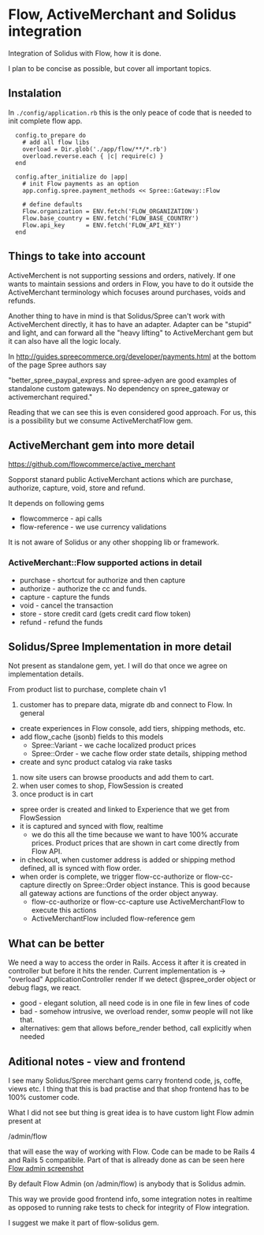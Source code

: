 # Flow, ActiveMerchant and Solidus integration

Integration of Solidus with Flow, how it is done.

I plan to be concise as possible, but cover all important topics.

## Instalation

In ```./config/application.rb``` this is the only peace of code that is needed to
init complete flow app.

```
  config.to_prepare do
    # add all flow libs
    overload = Dir.glob('./app/flow/**/*.rb')
    overload.reverse.each { |c| require(c) }
  end

  config.after_initialize do |app|
    # init Flow payments as an option
    app.config.spree.payment_methods << Spree::Gateway::Flow

    # define defaults
    Flow.organization = ENV.fetch('FLOW_ORGANIZATION')
    Flow.base_country = ENV.fetch('FLOW_BASE_COUNTRY')
    Flow.api_key      = ENV.fetch('FLOW_API_KEY')
  end
```

## Things to take into account

ActiveMerchent is not supporting sessions and orders, natively. If one wants
to maintain sessions and orders in Flow, you have to do it outside the ActiveMerchant
terminology which focuses around purchases, voids and refunds.

Another thing to have in mind is that Solidus/Spree can't work with ActiveMerchent directly, it has to have
an adapter. Adapter can be "stupid" and light, and can forward all the "heavy lifting" to ActiveMerchant gem
but it can also have all the logic localy.

In http://guides.spreecommerce.org/developer/payments.html at the bottom of the page Spree authors say

"better_spree_paypal_express and spree-adyen are good examples of standalone
custom gateways. No dependency on spree_gateway or activemerchant required."

Reading that we can see this is even considered good approach. For us, this is a possibility
but we consume ActiveMerchatFlow gem.

## ActiveMerchant gem into more detail

https://github.com/flowcommerce/active_merchant

Sopporst stanard public ActiveMerchant actions which are
purchase, authorize, capture, void, store and refund.

It depends on following gems

* flowcommerce   - api calls
* flow-reference - we use currency validations

It is not aware of Solidus or any other shopping lib or framework.

### ActiveMerchant::Flow supported actions in detail

* purchase  - shortcut for authorize and then capture
* authorize - authorize the cc and funds.
* capture   - capture the funds
* void      - cancel the transaction
* store     - store credit card (gets credit card flow token)
* refund    - refund the funds

## Solidus/Spree Implementation in more detail

Not present as standalone gem, yet. I will do that once we agree on implementation details.

From product list to purchase, complete chain v1

1. customer has to prepare data, migrate db and connect to Flow. In general
  * create experiences in Flow console, add tiers, shipping methods, etc.
  * add flow_cache (jsonb) fields to this models
    * Spree::Variant - we cache localized product prices
    * Spree::Order   - we cache flow order state details, shipping method
  * create and sync product catalog via rake tasks
1. now site users can browse prooducts and add them to cart.
1. when user comes to shop, FlowSession is created
1. once product is in cart
  * spree order is created and linked to Experience that we get from FlowSession
  * it is captured and synced with flow, realtime
    * we do this all the time because we want to have 100% accurate prices.
      Product prices that are shown in cart come directly from Flow API.
  * in checkout, when customer address is added or shipping method defined,
    all is synced with flow order.
  * when order is complete, we trigger flow-cc-authorize or flow-cc-capture directly
    on Spree::Order object instance. This is good because all gateway actions
    are functions of the order object anyway.
    * flow-cc-authorize or flow-cc-capture use ActiveMerchantFlow to execute this actions
    * ActiveMerchantFlow included flow-reference gem

## What can be better

We need a way to access the order in Rails. Access it after it is created in
controller but before it hits the render.
Current implementation is -> "overload" ApplicationController render
If we detect @spree_order object or debug flags, we react.

* good    - elegant solution, all need code is in one file in few lines of code
* bad     - somehow intrusive, we overload render, somw people will not like that.
* alternatives: gem that allows before_render bethod, call explicitly when needed

## Aditional notes - view and frontend

I see many Solidus/Spree merchant gems carry frontend code, js, coffe, views etc.
I thing that this is bad practise and that shop frontend has to be 100% customer code.

What I did not see but thing is great idea is to have custom light Flow admin present at

/admin/flow

that will ease the way of working with Flow. Code can be made to be Rails 4 and Rails 5 compatibile.
Part of that is allready done as can be seen here [Flow admin screenshot](https://i.imgur.com/FXbPrwK.png)

By default Flow Admin (on /admin/flow) is anybody that is Solidus admin.

This way we provide good frontend info, some integration notes in realtime as opposed to running
rake tests to check for integrity of Flow integration.

I suggest we make it part of flow-solidus gem.

